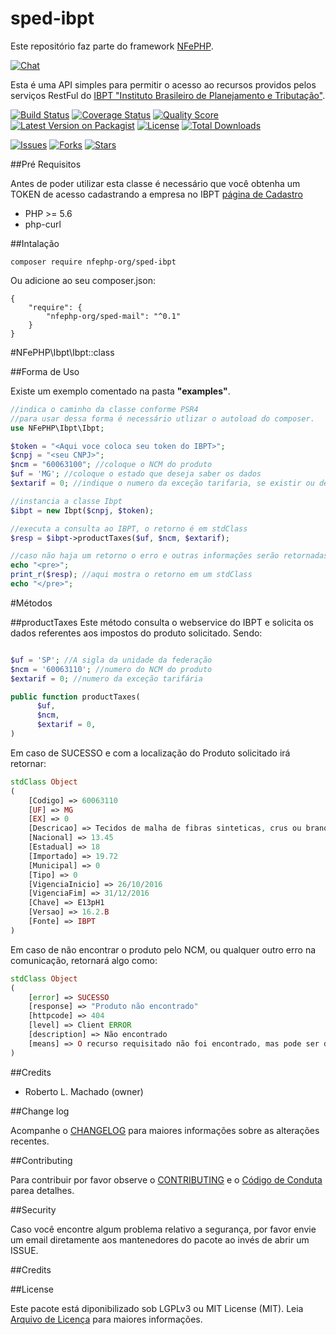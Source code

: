 # sped-ibpt
Este repositório faz parte do framework [NFePHP](http://www.nfephp.org).

[![Chat][ico-gitter]][link-gitter]

Esta é uma API simples para permitir o acesso ao recursos providos pelos serviços RestFul do [IBPT "Instituto Brasileiro de Planejamento e Tributação"](https://deolhonoimposto.ibpt.org.br/).

[![Build Status][ico-travis]][link-travis]
[![Coverage Status][ico-scrutinizer]][link-scrutinizer]
[![Quality Score][ico-code-quality]][link-code-quality]
[![Latest Version on Packagist][ico-version]][link-packagist]
[![License][ico-license]][link-packagist]
[![Total Downloads][ico-downloads]][link-downloads]

[![Issues][ico-issues]][link-issues]
[![Forks][ico-forks]][link-forks]
[![Stars][ico-stars]][link-stars]

##Pré Requisitos

Antes de poder utilizar esta classe é necessário que você obtenha um TOKEN de acesso cadastrando a empresa no IBPT [página de Cadastro](https://deolhonoimposto.ibpt.org.br/Usuario/CriarConta)

- PHP >= 5.6
- php-curl

##Intalação

```
composer require nfephp-org/sped-ibpt
```

Ou adicione ao seu composer.json:
```
{
    "require": {
        "nfephp-org/sped-mail": "^0.1"
    }
}
```

#NFePHP\Ibpt\Ibpt::class

##Forma de Uso

Existe um exemplo comentado na pasta **"examples"**.

```php
//indica o caminho da classe conforme PSR4
//para usar dessa forma é necessário utlizar o autoload do composer.
use NFePHP\Ibpt\Ibpt;

$token = "<Aqui voce coloca seu token do IBPT>";
$cnpj = "<seu CNPJ>";
$ncm = "60063100"; //coloque o NCM do produto
$uf = 'MG'; //coloque o estado que deseja saber os dados
$extarif = 0; //indique o numero da exceção tarifaria, se existir ou deixe como zero

//instancia a classe Ibpt
$ibpt = new Ibpt($cnpj, $token);

//executa a consulta ao IBPT, o retorno é em stdClass
$resp = $ibpt->productTaxes($uf, $ncm, $extarif);

//caso não haja um retorno o erro e outras informações serão retornadas
echo "<pre>";
print_r($resp); //aqui mostra o retorno em um stdClass
echo "</pre>";

```

#Métodos

##productTaxes
Este método consulta o webservice do IBPT e solicita os dados referentes aos impostos do produto solicitado.
Sendo:
```php

$uf = 'SP'; //A sigla da unidade da federação
$ncm = '60063110'; //numero do NCM do produto
$extarif = 0; //numero da exceção tarifária

public function productTaxes(
      $uf,
      $ncm,
      $extarif = 0,
)
```
Em caso de SUCESSO e com a localização do Produto solicitado irá retornar:
```php
stdClass Object
(
	[Codigo] => 60063110
    [UF] => MG
    [EX] => 0
    [Descricao] => Tecidos de malha de fibras sinteticas, crus ou branqueados, de náilon ou de outras poliamidas
    [Nacional] => 13.45
    [Estadual] => 18
    [Importado] => 19.72
    [Municipal] => 0
    [Tipo] => 0
    [VigenciaInicio] => 26/10/2016
    [VigenciaFim] => 31/12/2016
    [Chave] => E13pH1
    [Versao] => 16.2.B
    [Fonte] => IBPT
)
```
Em caso de não encontrar o produto pelo NCM, ou qualquer outro erro na comunicação, retornará algo como:
```php
stdClass Object
(
    [error] => SUCESSO
    [response] => "Produto não encontrado"
    [httpcode] => 404
    [level] => Client ERROR
    [description] => Não encontrado
    [means] => O recurso requisitado não foi encontrado, mas pode ser disponibilizado novamente no futuro. As solicitações subsequentes pelo cliente são permitidas
)
```

##Credits
- Roberto L. Machado (owner)

##Change log

Acompanhe o [CHANGELOG](CHANGELOG.md) para maiores informações sobre as alterações recentes.

##Contributing

Para contribuir por favor observe o [CONTRIBUTING](CONTRIBUTING.md) e o  [Código de Conduta](CONDUCT.md) parea detalhes.

##Security

Caso você encontre algum problema relativo a segurança, por favor envie um email diretamente aos mantenedores do pacote ao invés de abrir um ISSUE.

##Credits

##License

Este pacote está diponibilizado sob LGPLv3 ou MIT License (MIT). Leia  [Arquivo de Licença](LICENSE.md) para maiores informações.


[ico-stars]: https://img.shields.io/github/stars/nfephp-org/sped-ibpt.svg?style=flat-square
[ico-forks]: https://img.shields.io/github/forks/nfephp-org/sped-ibpt.svg?style=flat-square
[ico-issues]: https://img.shields.io/github/issues/nfephp-org/sped-ibpt.svg?style=flat-square
[ico-travis]: https://img.shields.io/travis/nfephp-org/sped-ibpt/master.svg?style=flat-square
[ico-scrutinizer]: https://img.shields.io/scrutinizer/coverage/g/nfephp-org/sped-ibpt.svg?style=flat-square
[ico-code-quality]: https://img.shields.io/scrutinizer/g/nfephp-org/sped-ibpt.svg?style=flat-square
[ico-downloads]: https://img.shields.io/packagist/dt/nfephp-org/sped-ibpt.svg?style=flat-square
[ico-version]: https://img.shields.io/packagist/v/nfephp-org/sped-ibpt.svg?style=flat-square
[ico-license]: https://poser.pugx.org/nfephp-org/nfephp/license.svg?style=flat-square
[ico-gitter]: https://img.shields.io/badge/GITTER-4%20users%20online-green.svg?style=flat-square

[link-packagist]: https://packagist.org/packages/nfephp-org/sped-ibpt
[link-travis]: https://travis-ci.org/nfephp-org/sped-ibpt
[link-scrutinizer]: https://scrutinizer-ci.com/g/nfephp-org/sped-ibpt/code-structure
[link-code-quality]: https://scrutinizer-ci.com/g/nfephp-org/sped-ibpt
[link-downloads]: https://packagist.org/packages/nfephp-org/sped-ibpt
[link-author]: https://github.com/nfephp-org
[link-issues]: https://github.com/nfephp-org/sped-ibpt/issues
[link-forks]: https://github.com/nfephp-org/sped-ibpt/network
[link-stars]: https://github.com/nfephp-org/sped-ibpt/stargazers
[link-gitter]: https://gitter.im/nfephp-org/sped-ibpt?utm_source=badge&utm_medium=badge&utm_campaign=pr-badge&utm_content=badge
